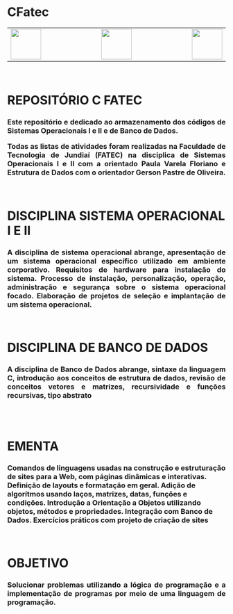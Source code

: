 # CFatec

<div class="box">

<table>
    <tr>
  <td width="400" align="left"> <img src="http://www.fatecjd.edu.br/pec/images/fatec-logo-completo.png" height="70"> </td>
  <td width="300" align="center"> <img src="https://bkpsitecpsnew.blob.core.windows.net/uploadsitecps/sites/1/2022/10/centro-paula-souza-logo.svg" height="70"> </td>
  <td width="400" align="right"> <img src="https://logodownload.org/wp-content/uploads/2015/12/governo-do-estado-de-sao-paulo-sp-logo.png" height="70"> </td>
    </tr>
</table> 
 
<br>
<h1>REPOSITÓRIO C FATEC</h1>
<h3 align="justify"> Este repositório e dedicado ao armazenamento dos códigos de Sistemas Operacionais I e II e de Banco de Dados.

Todas as listas de atividades foram realizadas na Faculdade de Tecnologia de Jundiaí (FATEC) na disciplica de Sistemas Operacionais I e II com a orientado Paula Varela Floriano e Estrutura de Dados com o orientador Gerson Pastre de Oliveira. </h4>


<br>
<h1>DISCIPLINA SISTEMA OPERACIONAL I E II</h1>
    
<h3 align="justify">
A disciplina de sistema operacional abrange, apresentação de um sistema operacional específico utilizado em ambiente corporativo. Requisitos de hardware para instalação do sistema. Processo de instalação, personalização, operação, administração e segurança sobre o sistema operacional focado.  Elaboração de projetos de seleção e implantação de um sistema operacional.
</h3>
<br>

<h1>DISCIPLINA DE BANCO DE DADOS</h1>
    
<h3 align="justify">
A disciplina de Banco de Dados abrange, sintaxe da linguagem C, introdução aos conceitos de estrutura de dados, revisão de conceitos vetores e matrizes, recursividade e funções recursivas, tipo abstrato
</h3>
<br>

<br>
<h1>EMENTA</h1> 

 
 <h3> 
     Comandos de linguagens usadas na construção e estruturação de sites para a Web, com páginas dinâmi­cas e interativas. Definição de layouts e formatação em geral. Adição de algorítmos usando laços, matrizes, datas, funções e condições. Introdução a Orientação a Objetos utilizando objetos, métodos e propriedades. Integração com Banco de Dados. Exercícios práticos com projeto de criação de sites
     
</h3>
    
    
<br>

<h1>OBJETIVO</h1>
<h3 align="justify">Solucionar problemas utilizando a lógica de programação e a implementação de programas por meio de uma linguagem de programação.</h3>
    
</div>


